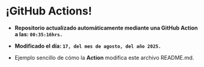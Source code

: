 # ¡GitHub Actions!
* **Repositorio actualizado automáticamente mediante una GitHub Action a las: `00:35:16hrs.`**
* **Modificado el día: `17, del mes de agosto, del año 2025.`**

* Ejemplo sencillo de cómo la **Action** modifica este archivo README.md.
